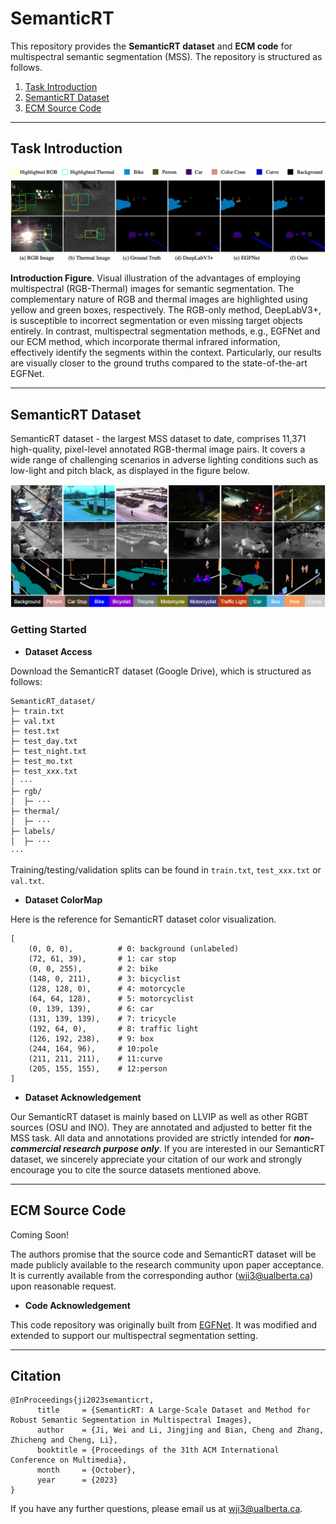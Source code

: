 # SemanticRT
This repository provides the **SemanticRT dataset** and **ECM code** for multispectral semantic segmentation (MSS). The repository is structured as follows.

1. [Task Introduction](#Introduction)
2. [SemanticRT Dataset](#SemanticRT)
3. [ECM Source Code](#ECM—Code)

------

   
## <a name="Introduction"></a>Task Introduction 

![avatar](https://github.com/jiwei0921/SemanticRT/blob/main/intro.png)  

**Introduction Figure**. Visual illustration of the advantages of employing multispectral (RGB-Thermal) images for semantic segmentation. The complementary nature of RGB and thermal images are highlighted using yellow and green boxes, respectively. The RGB-only method, DeepLabV3+, is susceptible to incorrect segmentation or even missing target objects entirely. In contrast, multispectral segmentation methods, e.g., EGFNet and our ECM method, which incorporate thermal infrared information, effectively identify the segments within the context. Particularly, our results are visually closer to the ground truths compared to the state-of-the-art EGFNet.

------

<a name="SemanticRT"></a> 
## <a name="SemanticRT"></a>SemanticRT Dataset

SemanticRT dataset - the largest MSS dataset to date, comprises 11,371 high-quality, pixel-level annotated RGB-thermal image pairs. It covers a wide range of challenging scenarios in adverse lighting conditions such as low-light and pitch black, as displayed in the figure below.

![avatar](https://github.com/jiwei0921/SemanticRT/blob/main/dataset.png)

### Getting Started

+ **Dataset Access**

Download the SemanticRT dataset (Google Drive), which is structured as follows:

```
SemanticRT_dataset/
├─ train.txt
├─ val.txt
├─ test.txt
├─ test_day.txt
├─ test_night.txt
├─ test_mo.txt
├─ test_xxx.txt
│ ···
├─ rgb/
│  ├─ ···
├─ thermal/
│  ├─ ···
├─ labels/
│  ├─ ···
···
```
Training/testing/validation splits can be found in `train.txt`, `test_xxx.txt` or `val.txt`.

+ **Dataset ColorMap**

Here is the reference for SemanticRT dataset color visualization.
```
[
    (0, 0, 0),          # 0: background (unlabeled)
    (72, 61, 39),       # 1: car stop
    (0, 0, 255),        # 2: bike
    (148, 0, 211),      # 3: bicyclist
    (128, 128, 0),      # 4: motorcycle
    (64, 64, 128),      # 5: motorcyclist
    (0, 139, 139),      # 6: car
    (131, 139, 139),    # 7: tricycle
    (192, 64, 0),       # 8: traffic light
    (126, 192, 238),    # 9: box
    (244, 164, 96),     # 10:pole
    (211, 211, 211),    # 11:curve
    (205, 155, 155),    # 12:person
]
```

+ **Dataset Acknowledgement** 

Our SemanticRT dataset is mainly based on LLVIP as well as other RGBT sources (OSU and INO). They are annotated and adjusted to better fit the MSS task. All data and annotations provided are strictly intended for ***non-commercial research purpose only***. If you are interested in our SemanticRT dataset, we sincerely appreciate your citation of our work and strongly encourage you to cite the source datasets mentioned above.

------


## <a name="ECM—Code"></a>ECM Source Code


Coming Soon!

The authors promise that the source code and SemanticRT dataset will be made publicly available to the research community upon paper acceptance. It is currently available from the corresponding author (wji3@ualberta.ca) upon reasonable request. 

+ **Code Acknowledgement** 

This code repository was originally built from [EGFNet](https://github.com/shaohuadong2021/egfnet). It was modified and extended to support our multispectral segmentation setting.

------

## Citation

```
@InProceedings{ji2023semanticrt,
      title     = {SemanticRT: A Large-Scale Dataset and Method for Robust Semantic Segmentation in Multispectral Images},
      author    = {Ji, Wei and Li, Jingjing and Bian, Cheng and Zhang, Zhicheng and Cheng, Li},
      booktitle = {Proceedings of the 31th ACM International Conference on Multimedia},
      month     = {October},
      year      = {2023}
}
```

If you have any further questions, please email us at wji3@ualberta.ca.
